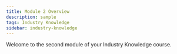 ```yaml
---
title: Module 2 Overview
description: sample
tags: Industry Knowledge
sidebar: industry-knowledge
---
```


Welcome to the second module of your Industry Knowledge course.
